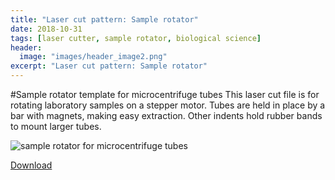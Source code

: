 ```yaml
---
title: "Laser cut pattern: Sample rotator"
date: 2018-10-31
tags: [laser cutter, sample rotator, biological science]
header:
  image: "images/header_image2.png"
excerpt: "Laser cut pattern: Sample rotator"
---
```


#Sample rotator template for microcentrifuge tubes
This laser cut file is for rotating laboratory samples on a stepper motor. Tubes are held in place by a bar with magnets, making easy extraction. Other indents hold rubber bands to mount larger tubes.

<img src="{{ site.url }}{{site.baseurl }}/images/science/sample_rotator.png" alt="sample rotator for microcentrifuge tubes">

[Download](https://github.com/scotttmoen/Science)
